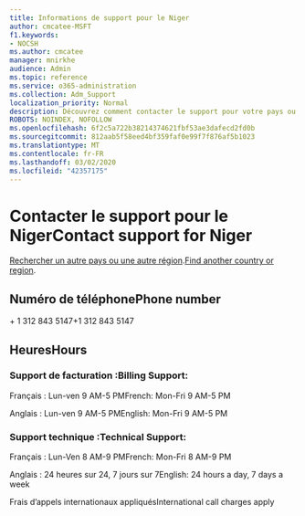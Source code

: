 ```yaml
---
title: Informations de support pour le Niger
author: cmcatee-MSFT
f1.keywords:
- NOCSH
ms.author: cmcatee
manager: mnirkhe
audience: Admin
ms.topic: reference
ms.service: o365-administration
ms.collection: Adm_Support
localization_priority: Normal
description: Découvrez comment contacter le support pour votre pays ou région.
ROBOTS: NOINDEX, NOFOLLOW
ms.openlocfilehash: 6f2c5a722b38214374621fbf53ae3dafecd2fd0b
ms.sourcegitcommit: 812aab5f58eed4bf359faf0e99f7f876af5b1023
ms.translationtype: MT
ms.contentlocale: fr-FR
ms.lasthandoff: 03/02/2020
ms.locfileid: "42357175"
---
```

# <a name="contact-support-for-niger"></a><span data-ttu-id="8a75a-103">Contacter le support pour le Niger</span><span class="sxs-lookup"><span data-stu-id="8a75a-103">Contact support for Niger</span></span>

<span data-ttu-id="8a75a-104">[Rechercher un autre pays ou une autre région](../contact-support-for-business-products.md).</span><span class="sxs-lookup"><span data-stu-id="8a75a-104">[Find another country or region](../contact-support-for-business-products.md).</span></span>

## <a name="phone-number"></a><span data-ttu-id="8a75a-105">Numéro de téléphone</span><span class="sxs-lookup"><span data-stu-id="8a75a-105">Phone number</span></span>
<span data-ttu-id="8a75a-106">+ 1 312 843 5147</span><span class="sxs-lookup"><span data-stu-id="8a75a-106">+1 312 843 5147</span></span>

## <a name="hours"></a><span data-ttu-id="8a75a-107">Heures</span><span class="sxs-lookup"><span data-stu-id="8a75a-107">Hours</span></span>
### <a name="billing-support"></a><span data-ttu-id="8a75a-108">Support de facturation :</span><span class="sxs-lookup"><span data-stu-id="8a75a-108">Billing Support:</span></span>

<span data-ttu-id="8a75a-109">Français : Lun-ven 9 AM-5 PM</span><span class="sxs-lookup"><span data-stu-id="8a75a-109">French: Mon-Fri 9 AM-5 PM</span></span>

<span data-ttu-id="8a75a-110">Anglais : Lun-ven 9 AM-5 PM</span><span class="sxs-lookup"><span data-stu-id="8a75a-110">English: Mon-Fri 9 AM-5 PM</span></span>

### <a name="technical-support"></a><span data-ttu-id="8a75a-111">Support technique :</span><span class="sxs-lookup"><span data-stu-id="8a75a-111">Technical Support:</span></span>

<span data-ttu-id="8a75a-112">Français : Lun-Ven 8 AM-9 PM</span><span class="sxs-lookup"><span data-stu-id="8a75a-112">French: Mon-Fri 8 AM-9 PM</span></span>

<span data-ttu-id="8a75a-113">Anglais : 24 heures sur 24, 7 jours sur 7</span><span class="sxs-lookup"><span data-stu-id="8a75a-113">English: 24 hours a day, 7 days a week</span></span>

<span data-ttu-id="8a75a-114">Frais d’appels internationaux appliqués</span><span class="sxs-lookup"><span data-stu-id="8a75a-114">International call charges apply</span></span>

